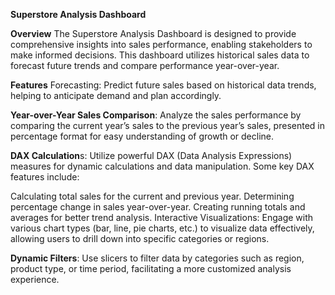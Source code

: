 **Superstore Analysis Dashboard**


**Overview** 
The Superstore Analysis Dashboard is designed to provide comprehensive insights into sales performance, enabling stakeholders to make informed decisions. This dashboard utilizes historical sales data to forecast future trends and compare performance year-over-year.

**Features**
Forecasting: Predict future sales based on historical data trends, helping to anticipate demand and plan accordingly.

**Year-over-Year Sales Comparison**: Analyze the sales performance by comparing the current year’s sales to the previous year’s sales, presented in percentage format for easy understanding of growth or decline.

**DAX Calculation**s: Utilize powerful DAX (Data Analysis Expressions) measures for dynamic calculations and data manipulation. Some key DAX features include:

Calculating total sales for the current and previous year.
Determining percentage change in sales year-over-year.
Creating running totals and averages for better trend analysis.
Interactive Visualizations: Engage with various chart types (bar, line, pie charts, etc.) to visualize data effectively, allowing users to drill down into specific categories or regions.

**Dynamic Filters**: Use slicers to filter data by categories such as region, product type, or time period, facilitating a more customized analysis experience.
